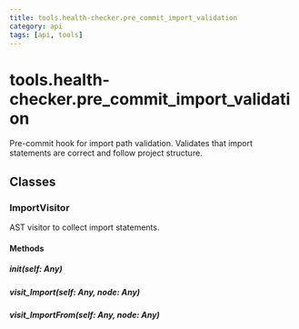 ```yaml
---
title: tools.health-checker.pre_commit_import_validation
category: api
tags: [api, tools]
---
```


# tools.health-checker.pre_commit_import_validation

Pre-commit hook for import path validation.
Validates that import statements are correct and follow project structure.

## Classes

### ImportVisitor

AST visitor to collect import statements.

#### Methods

##### __init__(self: Any)



##### visit_Import(self: Any, node: Any)



##### visit_ImportFrom(self: Any, node: Any)



